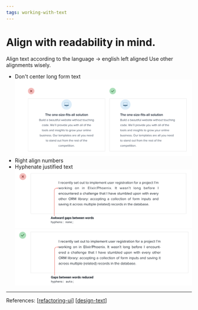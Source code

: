 ```yaml
--- 
tags: working-with-text
---
```


# Align with readability in mind.

Align text according to the language -> english left aligned
Use other alignments wisely.

- Don't center long form text
  ![](../../attachments/2021-02-20-10-11-21.png)
- Right align numbers
- Hyphenate justified text 
  ![](../../attachments/2021-02-20-10-12-25.png)
  ![](../../attachments/2021-02-20-10-12-36.png)


---
References:
[[refactoring-ui]]
[[design-text]]

[//begin]: # "Autogenerated link references for markdown compatibility"
[refactoring-ui]: refactoring-ui.md "Refactoring UI"
[design-text]: structure/design-text.md "Designing text"
[//end]: # "Autogenerated link references"